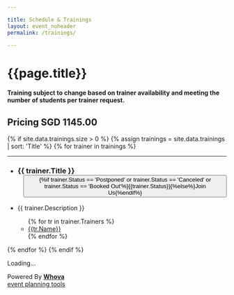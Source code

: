 ```yaml
---

title: Schedule & Trainings
layout: event_noheader
permalink: /trainings/

---
```

# {{page.title}}

#### Training subject to change based on trainer availability and meeting the number of students per trainer request.

## Pricing SGD 1145.00
<!--
1-day course : $1145.00 SGD<br>

All training will be held at Marina Bay Sands Singapore

<br><br>
1-day training courses will be held on October 4, 2023
-->

<section class='training'>
{% if site.data.trainings.size > 0 %}
{% assign trainings = site.data.trainings | sort: 'Title' %}
{% for trainer in trainings %}
<section class="trainer-section" id="{{trainer.SectionId}}">
<hr>
<ul>
<li><h3 class='training-header'>{{ trainer.Title }}<button class="cta-button grey" {%if trainer.Status == 'Postponed' or trainer.Status == 'Canceled' or trainer.Status == 'Booked Out' %}disabled='true' {%endif%} onclick="location.href='{{trainer.URL}}';" style="margin-left:1em;cursor: pointer;max-width=80px;">{%if trainer.Status == 'Postponed' or trainer.Status == 'Canceled' or trainer.Status == 'Booked Out'%}{{trainer.Status}}{%else%}Join Us{%endif%}</button></h3></li>
<li class="training-desc">{{ trainer.Description }}</li>
    <ul>
        {% for tr in trainer.Trainers %}
        <li><div class="training-container"><a href="/trainers/#{{tr.TrainerId}}" title="{{tr.Biography | strip_html}}"><div class="training-image" style="background-image:url('{{tr.Image}}');"></div>{{tr.Name}}</a></div></li>
        {% endfor %}
    </ul>
</ul>
</section>
{% endfor %}
{% endif %}
</section>



<div>
    <div title="Whova event and conference app" id="whova-agendawidget">
        <p id="whova-loading">Loading...</p>
    </div>
    <script src="https://whova.com/static/frontend/xems/js/embed/embedagenda.js?eid=ZNk4IrprrjY59vB8oh4AnxS1AR86-tmwfzGYK3x2rcs%3D&host=https://whova.com&filter_by=track&filter=Training%20-%20October%204" type="text/javascript"  id="embeded-agenda-script">
    </script>
    <div id="whova-wrap" class="whova-wrap-class">
        Powered By
        <a class="brandlink" target="_blank" href="https://whova.com">
            <b>Whova</b>
        </a>
        <br/>
        <a class="whova-emslink brandanchorlink" target="_blank" href="https://whova.com/blog/free-event-planning-software-make-you-rockstar/">
            event planning tools
        </a>
    </div>
</div>

